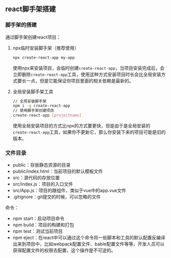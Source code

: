 ## react脚手架搭建



### 脚手架的搭建

通过脚手架创建react项目：

1. npx临时安装脚手架（推荐使用）

   ```bash
   npx create-react-app my-app
   ```

   使用npx来安装项目，会临时创建`create-react-app`，当项目安装完成后，会立即删除`create-react-app`工具，使用这种方式安装项目时长会比全局安装方式要长一点，但是它能保证你项目里面的相关依赖是最新的。

2. 全局安装脚手架工具

   ```bash
   // 全局安装脚手架
   npm i -g create-react-app
   // 使用脚手架创建项目
   create-react-app [projectname]
   ```

   使用全局安装项目的方式比npx的方式要更快，但是由于是全局安装的`create-react-app`工具，如果你不更新它，那么你安装下来的项目可能是旧的版本。



### 文件目录

* public：存放静态资源的目录
* public/index.html：当前项目的默认模板文件
* src：源代码的存放位置
* src/index.js：项目的入口文件
* src/App.js：项目的跟组件，类似于vue中的app.vue文件
* .gitignore：git提交的时候，可以忽略的文件



命令：

* npm start：启动项目命令
* npm build：项目的构建和打包
* npm test：测试当前项目
* npm eject：在react中可以通过这个命令将一些脚本和工具的默认配置反编译出来到项目中，比如webpack配置文件、bable配置文件等等，开发人员可以获得配置文件的权限去配置，这个操作是不可逆的。